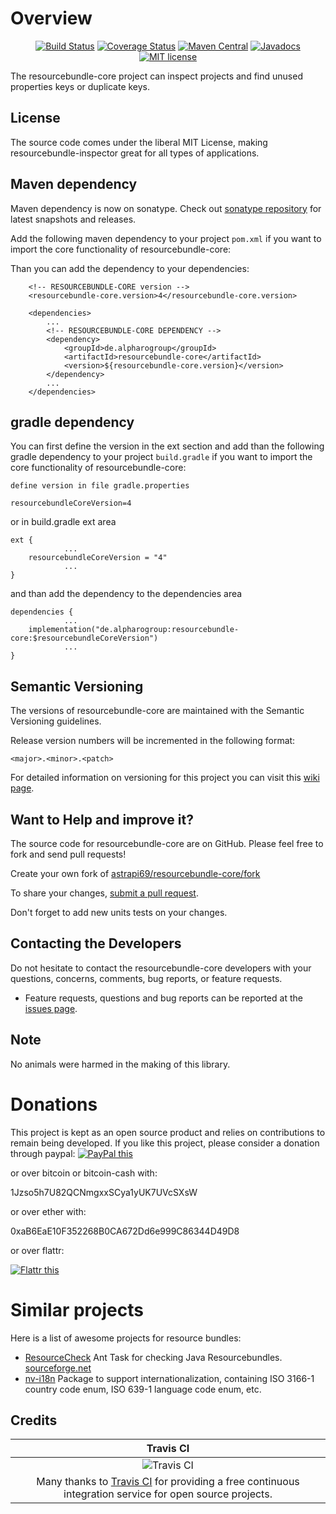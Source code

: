 # Overview

<div align="center">

[![Build Status](https://travis-ci.org/astrapi69/resourcebundle-core.svg?branch=develop)](https://travis-ci.org/astrapi69/resourcebundle-core)
[![Coverage Status](https://coveralls.io/repos/github/astrapi69/resourcebundle-core/badge.svg?branch=develop)](https://coveralls.io/github/astrapi69/resourcebundle-core?branch=develop)
[![Maven Central](https://maven-badges.herokuapp.com/maven-central/de.alpharogroup/resourcebundle-core/badge.svg)](https://maven-badges.herokuapp.com/maven-central/de.alpharogroup/resourcebundle-core)
[![Javadocs](http://www.javadoc.io/badge/de.alpharogroup/resourcebundle-inspector.svg)](http://www.javadoc.io/doc/de.alpharogroup/resourcebundle-inspector)
[![MIT license](http://img.shields.io/badge/license-MIT-brightgreen.svg?style=flat)](http://opensource.org/licenses/MIT)

</div>

The resourcebundle-core project can inspect projects and find unused properties keys or duplicate keys.
		
## License

The source code comes under the liberal MIT License, making resourcebundle-inspector great for all types of applications.

## Maven dependency

Maven dependency is now on sonatype.
Check out [sonatype repository](https://oss.sonatype.org/#nexus-search;quick~resourcebundle-inspector) for latest snapshots and releases.

Add the following maven dependency to your project `pom.xml` if you want to import the core functionality of resourcebundle-core:

Than you can add the dependency to your dependencies:

		<!-- RESOURCEBUNDLE-CORE version -->
		<resourcebundle-core.version>4</resourcebundle-core.version>
		
		<dependencies>
			...
		    <!-- RESOURCEBUNDLE-CORE DEPENDENCY -->
			<dependency>
				<groupId>de.alpharogroup</groupId>
				<artifactId>resourcebundle-core</artifactId>
				<version>${resourcebundle-core.version}</version>
			</dependency>
			...
		</dependencies>	
			
## gradle dependency

You can first define the version in the ext section and add than the following gradle dependency to 
your project `build.gradle` if you want to import the core functionality of resourcebundle-core:


```
define version in file gradle.properties

resourcebundleCoreVersion=4
```

or in build.gradle ext area

```
ext {
			...
    resourcebundleCoreVersion = "4"
			...
}
```

and than add the dependency to the dependencies area

```
dependencies {
			...
    implementation("de.alpharogroup:resourcebundle-core:$resourcebundleCoreVersion")
			...
}
```

## Semantic Versioning

The versions of resourcebundle-core are maintained with the Semantic Versioning guidelines.

Release version numbers will be incremented in the following format:

`<major>.<minor>.<patch>`

For detailed information on versioning for this project you can visit this [wiki page](https://github.com/lightblueseas/mvn-parent-projects/wiki/Semantic-Versioning).

## Want to Help and improve it? ###

The source code for resourcebundle-core are on GitHub. Please feel free to fork and send pull requests!

Create your own fork of [astrapi69/resourcebundle-core/fork](https://github.com/astrapi69/resourcebundle-core/fork)

To share your changes, [submit a pull request](https://github.com/astrapi69/resourcebundle-core/pull/new/develop).

Don't forget to add new units tests on your changes.

## Contacting the Developers

Do not hesitate to contact the resourcebundle-core developers with your questions, concerns, comments, bug reports, or feature requests.
- Feature requests, questions and bug reports can be reported at the [issues page](https://github.com/astrapi69/resourcebundle-core/issues).

## Note

No animals were harmed in the making of this library.

# Donations

This project is kept as an open source product and relies on contributions to remain being developed. 
If you like this project, please consider a donation through paypal: <a href="https://www.paypal.com/cgi-bin/webscr?cmd=_donations&business=GUGLK2W5PX29G&lc=GB&item_name=Open%2dsource%20developer&no_note=0&cn=Notice&no_shipping=1&currency_code=EUR&bn=PP%2dDonationsBF%3abtn_donateCC_LG%2egif%3aNonHostedGuest" target="_blank">
<img src="https://www.paypalobjects.com/en_US/GB/i/btn/btn_donateCC_LG.gif" alt="PayPal this" title="PayPal – The safer, easier way to pay online!" border="0" />
</a>

or over bitcoin or bitcoin-cash with:

1Jzso5h7U82QCNmgxxSCya1yUK7UVcSXsW

or over ether with:

0xaB6EaE10F352268B0CA672Dd6e999C86344D49D8

or over flattr:
  
<a href="http://flattr.com/thing/4180911/astrapi69resourcebundle-inspector-on-GitHub" target="_blank">
<img src="http://api.flattr.com/button/flattr-badge-large.png" alt="Flattr this" title="Flattr this" border="0" />
</a>

# Similar projects

Here is a list of awesome projects for resource bundles:

* [ResourceCheck](http://rscbundlecheck.sourceforge.net/) Ant Task for checking Java Resourcebundles. [sourceforge.net](https://sourceforge.net/projects/rscbundlecheck/)
* [nv-i18n](https://github.com/TakahikoKawasaki/nv-i18n) Package to support internationalization, containing ISO 3166-1 country code enum, ISO 639-1 language code enum, etc.

## Credits

|Travis CI|
|:-:|
|![Travis CI](https://travis-ci.com/images/logos/TravisCI-Full-Color.png)|
|Many thanks to [Travis CI](https://travis-ci.org) for providing a free continuous integration service for open source projects.|

